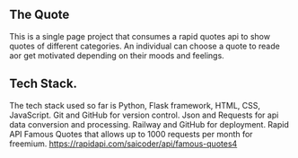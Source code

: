 ## The Quote

This is a single page project that consumes a rapid quotes api to show quotes of different categories.
An individual can choose a quote to reade aor get motivated depending on their moods and feelings.

## Tech Stack.
The tech stack used so far is Python, Flask framework, HTML, CSS, JavaScript. Git and GitHub for version control.
Json and Requests for api data conversion and processing. 
Railway and GitHub for deployment.
Rapid API Famous Quotes that allows up to 1000 requests per month for freemium. https://rapidapi.com/saicoder/api/famous-quotes4